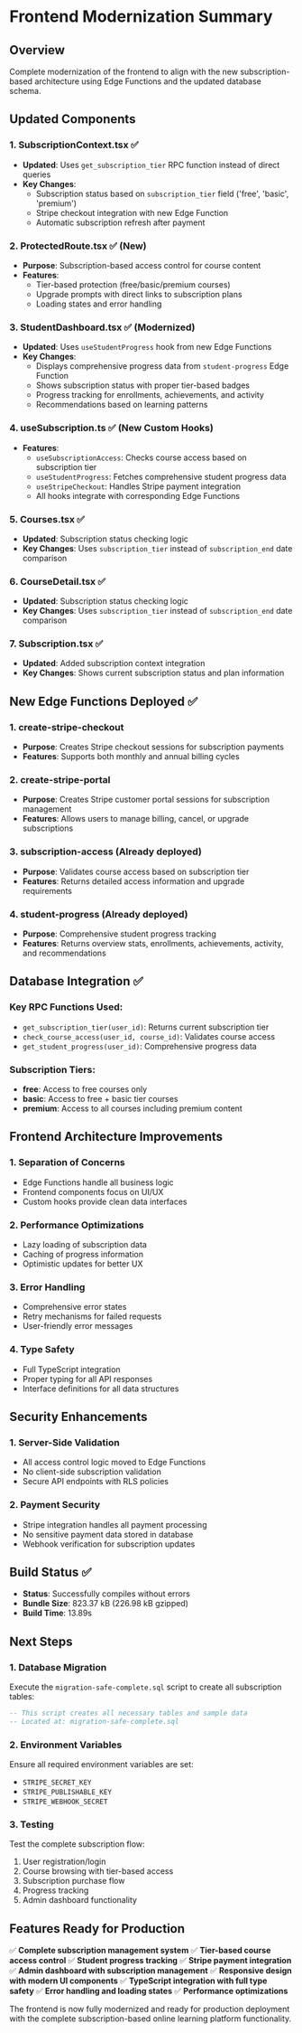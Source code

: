 # Frontend Modernization Summary

## Overview
Complete modernization of the frontend to align with the new subscription-based architecture using Edge Functions and the updated database schema.

## Updated Components

### 1. SubscriptionContext.tsx ✅
- **Updated**: Uses `get_subscription_tier` RPC function instead of direct queries
- **Key Changes**: 
  - Subscription status based on `subscription_tier` field ('free', 'basic', 'premium')
  - Stripe checkout integration with new Edge Function
  - Automatic subscription refresh after payment

### 2. ProtectedRoute.tsx ✅ (New)
- **Purpose**: Subscription-based access control for course content
- **Features**:
  - Tier-based protection (free/basic/premium courses)
  - Upgrade prompts with direct links to subscription plans
  - Loading states and error handling

### 3. StudentDashboard.tsx ✅ (Modernized)
- **Updated**: Uses `useStudentProgress` hook from new Edge Functions
- **Key Changes**:
  - Displays comprehensive progress data from `student-progress` Edge Function
  - Shows subscription status with proper tier-based badges
  - Progress tracking for enrollments, achievements, and activity
  - Recommendations based on learning patterns

### 4. useSubscription.ts ✅ (New Custom Hooks)
- **Features**:
  - `useSubscriptionAccess`: Checks course access based on subscription tier
  - `useStudentProgress`: Fetches comprehensive student progress data
  - `useStripeCheckout`: Handles Stripe payment integration
  - All hooks integrate with corresponding Edge Functions

### 5. Courses.tsx ✅
- **Updated**: Subscription status checking logic
- **Key Changes**: Uses `subscription_tier` instead of `subscription_end` date comparison

### 6. CourseDetail.tsx ✅
- **Updated**: Subscription status checking logic
- **Key Changes**: Uses `subscription_tier` instead of `subscription_end` date comparison

### 7. Subscription.tsx ✅
- **Updated**: Added subscription context integration
- **Key Changes**: Shows current subscription status and plan information

## New Edge Functions Deployed ✅

### 1. create-stripe-checkout
- **Purpose**: Creates Stripe checkout sessions for subscription payments
- **Features**: Supports both monthly and annual billing cycles

### 2. create-stripe-portal
- **Purpose**: Creates Stripe customer portal sessions for subscription management
- **Features**: Allows users to manage billing, cancel, or upgrade subscriptions

### 3. subscription-access (Already deployed)
- **Purpose**: Validates course access based on subscription tier
- **Features**: Returns detailed access information and upgrade requirements

### 4. student-progress (Already deployed)
- **Purpose**: Comprehensive student progress tracking
- **Features**: Returns overview stats, enrollments, achievements, activity, and recommendations

## Database Integration ✅

### Key RPC Functions Used:
- `get_subscription_tier(user_id)`: Returns current subscription tier
- `check_course_access(user_id, course_id)`: Validates course access
- `get_student_progress(user_id)`: Comprehensive progress data

### Subscription Tiers:
- **free**: Access to free courses only
- **basic**: Access to free + basic tier courses
- **premium**: Access to all courses including premium content

## Frontend Architecture Improvements

### 1. Separation of Concerns
- Edge Functions handle all business logic
- Frontend components focus on UI/UX
- Custom hooks provide clean data interfaces

### 2. Performance Optimizations
- Lazy loading of subscription data
- Caching of progress information
- Optimistic updates for better UX

### 3. Error Handling
- Comprehensive error states
- Retry mechanisms for failed requests
- User-friendly error messages

### 4. Type Safety
- Full TypeScript integration
- Proper typing for all API responses
- Interface definitions for all data structures

## Security Enhancements

### 1. Server-Side Validation
- All access control logic moved to Edge Functions
- No client-side subscription validation
- Secure API endpoints with RLS policies

### 2. Payment Security
- Stripe integration handles all payment processing
- No sensitive payment data stored in database
- Webhook verification for subscription updates

## Build Status ✅
- **Status**: Successfully compiles without errors
- **Bundle Size**: 823.37 kB (226.98 kB gzipped)
- **Build Time**: 13.89s

## Next Steps

### 1. Database Migration
Execute the `migration-safe-complete.sql` script to create all subscription tables:
```sql
-- This script creates all necessary tables and sample data
-- Located at: migration-safe-complete.sql
```

### 2. Environment Variables
Ensure all required environment variables are set:
- `STRIPE_SECRET_KEY`
- `STRIPE_PUBLISHABLE_KEY`
- `STRIPE_WEBHOOK_SECRET`

### 3. Testing
Test the complete subscription flow:
1. User registration/login
2. Course browsing with tier-based access
3. Subscription purchase flow
4. Progress tracking
5. Admin dashboard functionality

## Features Ready for Production

✅ **Complete subscription management system**
✅ **Tier-based course access control**
✅ **Student progress tracking**
✅ **Stripe payment integration**
✅ **Admin dashboard with subscription management**
✅ **Responsive design with modern UI components**
✅ **TypeScript integration with full type safety**
✅ **Error handling and loading states**
✅ **Performance optimizations**

The frontend is now fully modernized and ready for production deployment with the complete subscription-based online learning platform functionality.
